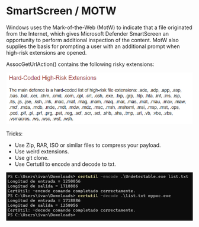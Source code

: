 # SmartScreen / MOTW

Windows uses the Mark-of-the-Web (MotW) to indicate that a file originated from the Internet, which gives Microsoft Defender SmartScreen an opportunity to perform additional inspection of the content. MotW also supplies the basis for prompting a user with an additional prompt when high-risk extensions are opened.

AssocGetUrlAction() contains the following risky extensions:

<img src="images/hext.png" >

Tricks:

- Use Zip, RAR, ISO or similar files to compress your payload.
- Use weird extensions.
- Use git clone.
- Use Certutil to encode and decode to txt.

<img src="images/certu.jpg" >

